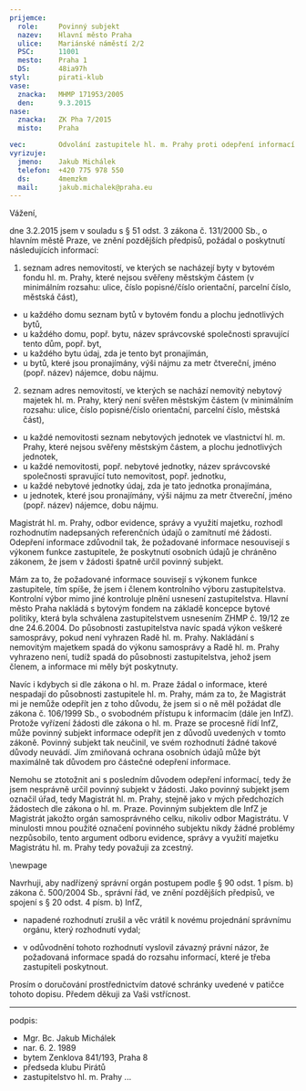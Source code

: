 ```yaml
---
prijemce: 
  role:     Povinný subjekt
  nazev:    Hlavní město Praha
  ulice:    Mariánské náměstí 2/2
  PSC:      11001
  mesto:    Praha 1
  DS:       48ia97h
styl:       pirati-klub
vase:
  znacka:   MHMP 171953/2005
  den:      9.3.2015
nase:
  znacka:   ZK Pha 7/2015
  misto:    Praha

vec:        Odvolání zastupitele hl. m. Prahy proti odepření informací
vyrizuje:   
  jmeno:    Jakub Michálek
  telefon:  +420 775 978 550
  ds:       4memzkm
  mail:     jakub.michalek@praha.eu
---
```


Vážení,

dne 3.2.2015 jsem v souladu s § 51 odst. 3 zákona č. 131/2000 Sb., o hlavním městě Praze, ve znění pozdějších předpisů, požádal o poskytnutí následujících informací:

1. seznam adres nemovitostí, ve kterých se nacházejí byty v bytovém fondu hl. m. Prahy, které nejsou svěřeny městským částem (v minimálním rozsahu: ulice, číslo popisné/číslo orientační, parcelní číslo, městská část),
  * u každého domu seznam bytů v bytovém fondu a plochu jednotlivých bytů,
  * u každého domu, popř. bytu, název správcovské společnosti spravující tento dům, popř. byt,
  * u každého bytu údaj, zda je tento byt pronajímán,
  * u bytů, které jsou pronajímány, výši nájmu za metr čtvereční, jméno (popř. název) nájemce, dobu nájmu.

2. seznam adres nemovitostí, ve kterých se nachází nemovitý nebytový majetek hl. m. Prahy, který není svěřen městským částem (v minimálním rozsahu: ulice, číslo popisné/číslo orientační, parcelní číslo, městská část),
  * u každé nemovitosti seznam nebytových jednotek ve vlastnictví hl. m. Prahy, které nejsou svěřeny městským částem, a plochu jednotlivých jednotek,
  * u každé nemovitosti, popř. nebytové jednotky, název správcovské společnosti spravující tuto nemovitost, popř. jednotku,
  * u každé nebytové jednotky údaj, zda je tato jednotka pronajímána,
  * u jednotek, které jsou pronajímány, výši nájmu za metr čtvereční, jméno (popř. název) nájemce, dobu nájmu.

Magistrát hl. m. Prahy, odbor evidence, správy a využití majetku, rozhodl rozhodnutím nadepsaných referenčních údajů o zamítnutí mé žádosti. Odepření informace zdůvodnil tak, že požadované informace nesouvisejí s výkonem funkce zastupitele, že poskytnutí osobních údajů je chráněno zákonem, že jsem v žádosti špatně určil povinný subjekt.

Mám za to, že požadované informace souvisejí s výkonem funkce zastupitele, tím spíše, že jsem i členem kontrolního výboru zastupitelstva. Kontrolní výbor mimo jiné kontroluje plnění usnesení zastupitelstva. Hlavní město Praha nakládá s bytovým fondem na základě koncepce bytové politiky, která byla schválena zastupitelstvem usnesením ZHMP č. 19/12 ze dne 24.6.2004. Do působnosti zastupitelstva navíc spadá výkon veškeré samosprávy, pokud není vyhrazen Radě hl. m. Prahy. Nakládání s nemovitým majetkem spadá do výkonu samosprávy a Radě hl. m. Prahy vyhrazeno není, tudíž spadá do působnosti zastupitelstva, jehož jsem členem, a informace mi měly být poskytnuty.

Navíc i kdybych si dle zákona o hl. m. Praze žádal o informace, které nespadají do působnosti zastupitele hl. m. Prahy, mám za to, že Magistrát mi je nemůže odepřít jen z toho důvodu, že jsem si o ně měl požádat dle zákona č. 106/1999 Sb., o svobodném přístupu k informacím (dále jen InfZ). Protože vyřízení žádosti dle zákona o hl. m. Praze se procesně řídí InfZ, může povinný subjekt informace odepřít jen z důvodů uvedených v tomto zákoně. Povinný subjekt tak neučinil, ve svém rozhodnutí žádné takové důvody neuvádí. Jím zmiňovaná ochrana osobních údajů může být maximálně tak důvodem pro částečné odepření informace. 

Nemohu se ztotožnit ani s posledním důvodem odepření informací, tedy že jsem nesprávně určil povinný subjekt v žádosti. Jako povinný subjekt jsem označil úřad, tedy Magistrát hl. m. Prahy, stejně jako v mých předchozích žádostech dle zákona o hl. m. Praze.  Povinným subjektem dle InfZ je Magistrát jakožto orgán samosprávného celku, nikoliv odbor Magistrátu. V minulosti mnou použité označení povinného subjektu nikdy žádné problémy nezpůsobilo, tento argument odboru evidence, správy a využití majetku Magistrátu hl. m. Prahy tedy považuji za zcestný.

\newpage

Navrhuji, aby nadřízený správní orgán postupem podle § 90 odst. 1 písm. b) zákona č. 500/2004 Sb., správní řád, ve znění pozdějších předpisů, ve spojení s § 20 odst. 4 písm. b) InfZ,

* napadené rozhodnutí zrušil a věc vrátil k novému projednání správnímu orgánu, který rozhodnutí vydal; 

* v odůvodnění tohoto rozhodnutí vyslovil závazný právní názor, že požadovaná informace spadá do rozsahu informací, které je třeba zastupiteli poskytnout.

Prosím o doručování prostřednictvím datové schránky uvedené v patičce tohoto dopisu. Předem děkuji za Vaši vstřícnost.

---
podpis: 
  - Mgr. Bc. Jakub Michálek
  - nar. 6. 2. 1989
  - bytem Zenklova 841/193, Praha 8
  - předseda klubu Pirátů
  - zastupitelstvo hl. m. Prahy
...
